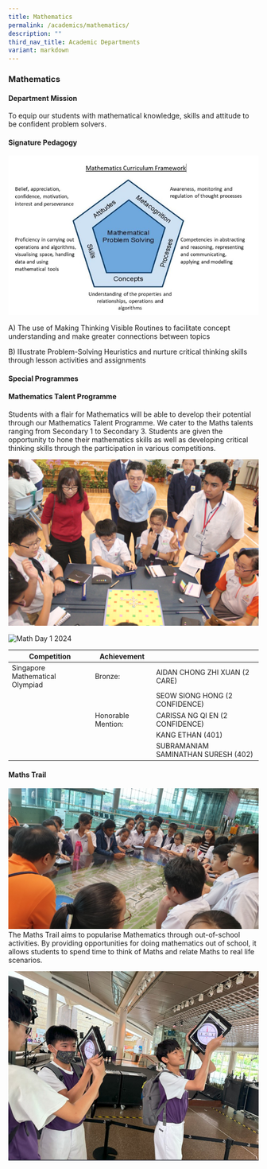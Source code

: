 ```yaml
---
title: Mathematics
permalink: /academics/mathematics/
description: ""
third_nav_title: Academic Departments
variant: markdown
---
```

### Mathematics

#### Department Mission

To equip our students with mathematical knowledge, skills and attitude to be confident problem solvers.

#### Signature Pedagogy


![Mathematics Framework ](/images/Mathematics_Framework.jpg)



A) The use of Making Thinking Visible&nbsp;Routines to facilitate concept understanding and make greater connections between topics  

B) Illustrate Problem-Solving Heuristics and nurture critical thinking skills through lesson activities and assignments

#### Special Programmes

#### Mathematics Talent Programme

Students with a flair for Mathematics will be able to develop their potential through our Mathematics Talent Programme. We cater to the Maths talents ranging from Secondary 1 to Secondary 3. Students are given the opportunity to hone their mathematics skills as well as developing critical thinking skills through the participation in various competitions.<br>


![Arithmetiq](/images/IMG_0427.jpg)


![Math Day 1 2024](/images/Math_Day_1_2024.jpg)


| Competition | Achievement |  |
| -------- | -------- | -------- |
| Singapore Mathematical Olympiad  | Bronze:     | AIDAN CHONG ZHI XUAN (2 CARE)|
|      |      | SEOW SIONG HONG (2 CONFIDENCE)|
|     | Honorable Mention:| CARISSA NG QI EN (2 CONFIDENCE) |
|     |      |        KANG ETHAN (401) |
|     |      |         SUBRAMANIAM SAMINATHAN SURESH (402) |




#### Maths Trail

 <img src="/images/math2.png" style="100%"> <br>
The Maths Trail aims to popularise Mathematics through out-of-school activities. By providing opportunities for doing mathematics out of school, it allows students to spend time to think of Maths and relate Maths to real life scenarios.<br>

![Math Trail 2024](/images/Math_Trail_2024_jpeg.jpg)